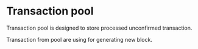 # Transaction pool

Transaction pool is designed to store processed unconfirmed transaction.

Transaction from pool are using for generating new block.
